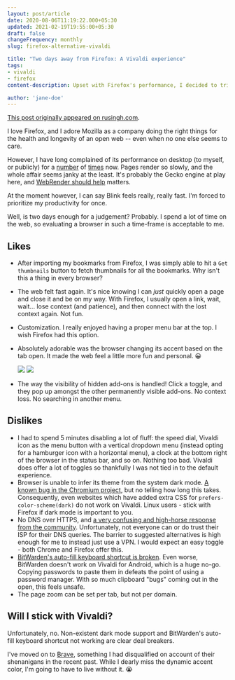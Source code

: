 ```yaml
---
layout: post/article
date: 2020-08-06T11:19:22.000+05:30
updated: 2021-02-19T19:55:00+05:30
draft: false
changeFrequency: monthly
slug: firefox-alternative-vivaldi

title: "Two days away from Firefox: A Vivaldi experience"
tags:
- vivaldi
- firefox
content-description: Upset with Firefox's performance, I decided to trial other browsers on the market. Here's my experience with Vivaldi after having used it for 2 days.

author: 'jane-doe'
---
```


<section class="notice notice--info">

[This post originally appeared on rusingh.com](https://rusingh.com/firefox-alternative-vivaldi/).

</section>

I love Firefox, and I adore Mozilla as a company doing the right things for the health and longevity of an open web -- even when no one else seems to care.

However, I have long complained of its performance on desktop (to myself, or publicly) for a [number](https://fosstodon.org/web/statuses/104312278659407479) of [times](https://fosstodon.org/web/statuses/104631969365245588) now. Pages render so slowly, and the whole affair seems janky at the least. It's probably the Gecko engine at play here, and [WebRender should help](https://hacks.mozilla.org/2017/10/the-whole-web-at-maximum-fps-how-webrender-gets-rid-of-jank/) matters.

At the moment however, I can say Blink feels really, really fast. I'm forced to prioritize my productivity for once.

Well, is two days enough for a judgement? Probably. I spend a lot of time on the web, so evaluating a browser in such a time-frame is acceptable to me.

## Likes

* After importing my bookmarks from Firefox, I was simply able to hit a `Get thumbnails` button to fetch thumbnails for all the bookmarks. Why isn't this a thing in every browser?
* The web felt fast again. It's nice knowing I can _just_ quickly open a page and close it and be on my way. With Firefox, I usually open a link, wait, wait... lose context (and patience), and then connect with the lost context again. Not fun.
* Customization. I really enjoyed having a proper menu bar at the top. I wish Firefox had this option.
* Absolutely adorable was the browser changing its accent based on the tab open. It made the web feel a little more fun and personal. 😀

  ![](/assets/img/vivaldi_fosstodon.png)
  ![](/assets/img/vivaldi_plausible.png)
* The way the visibility of hidden add-ons is handled! Click a toggle, and they pop up amongst the other permanently visible add-ons. No context loss. No searching in another menu.

## Dislikes

* I had to spend 5 minutes disabling a lot of fluff: the speed dial, Vivaldi icon as the menu button with a vertical dropdown menu (instead opting for a hamburger icon with a horizontal menu), a clock at the bottom right of the browser in the status bar, and so on. Nothing too bad. Vivaldi does offer a lot of toggles so thankfully I was not tied in to the default experience.
* Browser is unable to infer its theme from the system dark mode. [A known bug in the Chromium project](https://bugs.chromium.org/p/chromium/issues/detail?id=998903), but no telling how long this takes. Consequently, even websites which have added extra CSS for `prefers-color-scheme(dark)` do not work on Vivaldi. Linux users - stick with Firefox if dark mode is important to you.
* No DNS over HTTPS, and [a very confusing and high-horse response from the community](https://forum.vivaldi.net/topic/44672/dns-over-https-needs-to-be-implemented). Unfortunately, not everyone can or do trust their ISP for their DNS queries. The barrier to suggested alternatives is high enough for me to instead just use a VPN. I would expect an easy toggle - both Chrome and Firefox offer this.
* [BitWarden's auto-fill keyboard shortcut is broken](https://forum.vivaldi.net/topic/43370/bitwarden-autofill-shorcut-broken-on-newer-vivaldi). Even worse, BitWarden doesn't work on Vivaldi for Android, which is a huge no-go. Copying passwords to paste them in defeats the point of using a password manager. With so much clipboard "bugs" coming out in the open, this feels unsafe.
* The page zoom can be set per tab, but not per domain.

## Will I stick with Vivaldi?

Unfortunately, no. Non-existent dark mode support and BitWarden's auto-fill keyboard shortcut not working are clear deal breakers.

I've moved on to [Brave](https://brave.com/), something I had disqualified on account of their shenanigans in the recent past. While I dearly miss the dynamic accent color, I'm going to have to live without it. 😭
